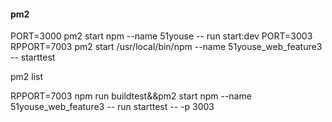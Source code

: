 #### pm2
PORT=3000 pm2 start npm --name 51youse  -- run start:dev
PORT=3003 RPPORT=7003 pm2 start /usr/local/bin/npm --name 51youse_web_feature3 -- starttest

pm2 list

RPPORT=7003 npm run buildtest&&pm2 start npm --name 51youse_web_feature3 -- run starttest -- -p 3003